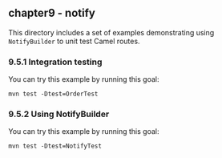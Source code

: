 chapter9 - notify
-----------------

This directory includes a set of examples demonstrating using `NotifyBuilder` to unit test Camel routes.

### 9.5.1 Integration testing

You can try this example by running this goal:

    mvn test -Dtest=OrderTest

### 9.5.2 Using NotifyBuilder

You can try this example by running this goal:

    mvn test -Dtest=NotifyTest